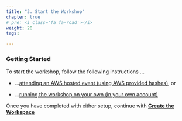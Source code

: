 ```yaml
---
title: "3. Start the Workshop"
chapter: true
# pre: <i class='fa fa-road'></i>
weight: 20
tags:

---
```


### Getting Started


To start the workshop, follow the following instructions ...


* ...[attending an AWS hosted event (using AWS provided hashes)](020_prerequisites/aws_event.html), or

* ...[running the workshop on your own (in your own account)](020_prerequisites/self_paced.html)

Once you have completed with either setup, continue with [**Create the Workspace**](020_prerequisites/workspace.html)
